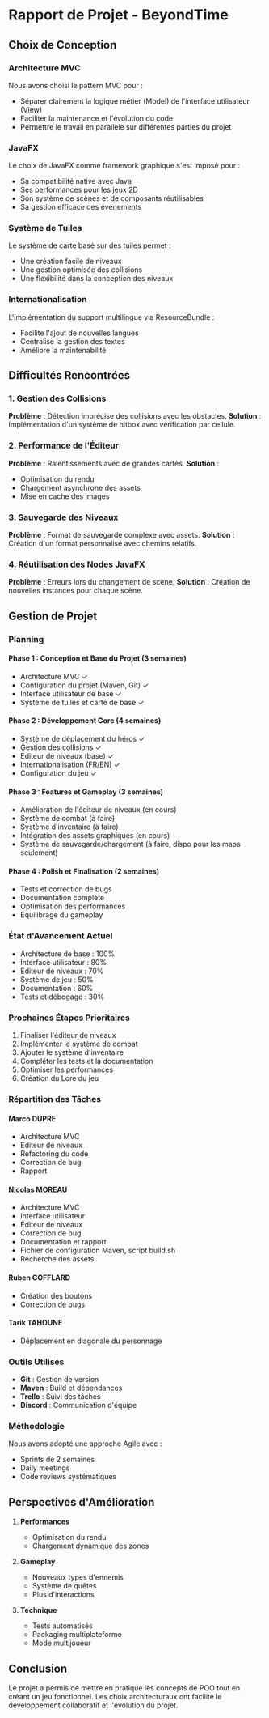# Rapport de Projet - BeyondTime

## Choix de Conception

### Architecture MVC

Nous avons choisi le pattern MVC pour :
- Séparer clairement la logique métier (Model) de l'interface utilisateur (View)
- Faciliter la maintenance et l'évolution du code
- Permettre le travail en parallèle sur différentes parties du projet

### JavaFX

Le choix de JavaFX comme framework graphique s'est imposé pour :
- Sa compatibilité native avec Java
- Ses performances pour les jeux 2D
- Son système de scènes et de composants réutilisables
- Sa gestion efficace des événements

### Système de Tuiles

Le système de carte basé sur des tuiles permet :
- Une création facile de niveaux
- Une gestion optimisée des collisions
- Une flexibilité dans la conception des niveaux

### Internationalisation

L'implémentation du support multilingue via ResourceBundle :
- Facilite l'ajout de nouvelles langues
- Centralise la gestion des textes
- Améliore la maintenabilité

## Difficultés Rencontrées

### 1. Gestion des Collisions
**Problème** : Détection imprécise des collisions avec les obstacles.
**Solution** : Implémentation d'un système de hitbox avec vérification par cellule.

### 2. Performance de l'Éditeur
**Problème** : Ralentissements avec de grandes cartes.
**Solution** : 
- Optimisation du rendu
- Chargement asynchrone des assets
- Mise en cache des images

### 3. Sauvegarde des Niveaux
**Problème** : Format de sauvegarde complexe avec assets.
**Solution** : Création d'un format personnalisé avec chemins relatifs.

### 4. Réutilisation des Nodes JavaFX
**Problème** : Erreurs lors du changement de scène.
**Solution** : Création de nouvelles instances pour chaque scène.

## Gestion de Projet

### Planning

#### Phase 1 : Conception et Base du Projet (3 semaines)
- Architecture MVC ✓
- Configuration du projet (Maven, Git) ✓
- Interface utilisateur de base ✓
- Système de tuiles et carte de base ✓

#### Phase 2 : Développement Core (4 semaines)
- Système de déplacement du héros ✓
- Gestion des collisions ✓
- Éditeur de niveaux (base) ✓
- Internationalisation (FR/EN) ✓
- Configuration du jeu ✓

#### Phase 3 : Features et Gameplay (3 semaines)
- Amélioration de l'éditeur de niveaux (en cours)
- Système de combat (à faire)
- Système d'inventaire (à faire)
- Intégration des assets graphiques (en cours)
- Système de sauvegarde/chargement (à faire, dispo pour les maps seulement)

#### Phase 4 : Polish et Finalisation (2 semaines)
- Tests et correction de bugs
- Documentation complète
- Optimisation des performances
- Équilibrage du gameplay

### État d'Avancement Actuel
- Architecture de base : 100%
- Interface utilisateur : 80%
- Éditeur de niveaux : 70%
- Système de jeu : 50%
- Documentation : 60%
- Tests et débogage : 30%

### Prochaines Étapes Prioritaires
1. Finaliser l'éditeur de niveaux
2. Implémenter le système de combat
3. Ajouter le système d'inventaire
4. Compléter les tests et la documentation
5. Optimiser les performances
6. Création du Lore du jeu 

### Répartition des Tâches

#### Marco DUPRE
- Architecture MVC
- Editeur de niveaux
- Refactoring du code 
- Correction de bug 
- Rapport 


#### Nicolas MOREAU
- Architecture MVC 
- Interface utilisateur
- Éditeur de niveaux
- Correction de bug 
- Documentation et rapport 
- Fichier de configuration Maven, script build.sh 
- Recherche des assets 

#### Ruben COFFLARD
- Création des boutons 
- Correction de bugs 

#### Tarik TAHOUNE
- Déplacement en diagonale du personnage

### Outils Utilisés

- **Git** : Gestion de version
- **Maven** : Build et dépendances
- **Trello** : Suivi des tâches
- **Discord** : Communication d'équipe

### Méthodologie

Nous avons adopté une approche Agile avec :
- Sprints de 2 semaines
- Daily meetings
- Code reviews systématiques

## Perspectives d'Amélioration

1. **Performances**
   - Optimisation du rendu
   - Chargement dynamique des zones

2. **Gameplay**
   - Nouveaux types d'ennemis
   - Système de quêtes
   - Plus d'interactions

3. **Technique**
   - Tests automatisés
   - Packaging multiplateforme
   - Mode multijoueur

## Conclusion

Le projet a permis de mettre en pratique les concepts de POO tout en créant un jeu fonctionnel. Les choix architecturaux ont facilité le développement collaboratif et l'évolution du projet. 